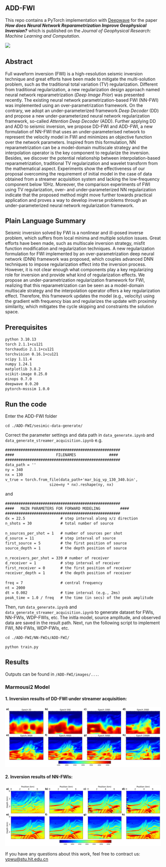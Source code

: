 ADD-FWI
---------
This repo contains a PyTorch implementation with [Deepwave](https://ausargeo.com/deepwave/) for the paper ***How does Neural Network Reparametrization Improve Geophysical Inversion?*** which is published on the *Journal of Geophysical Research: Machine Learning and Computation*.


![](/images/Figure1.svg)


Abstract
---------
Full waveform inversion (FWI) is a high-resolution seismic inversion technique and great efforts have been made to mitigate the multi-solution problem, such as the traditional total variation (TV) regularization. Different from traditional regularization, a new regularization design approach named neural network reparametrization (*Deep Image Prior*) was presented recently. The existing neural network parametrization-based FWI (NN-FWI) was implemented using an over-parametrization framework.
On the contrary, we adopt an under-parameterized framework *Deep Decoder* (DD) and propose a new under-parameterized neural network regularization framework, so-called *Attention Deep Decoder* (ADD). Further applying DD and ADD to seismic inversion, we propose DD-FWI and ADD-FWI, a new formulation of NN-FWI that uses an under-parameterised network to represent the velocity model in FWI and minimizes an objective function over the network parameters. Inspired from this formulation, NN reparametrization can be a model-domain multiscale strategy and the interpolation operator is the key component to regularize the inversion. Besides, we discover the potential relationship between interpolation-based reparametrization, traditional TV regularization and wavelet transform from the mathematical aspect. Experiments show the effectiveness of our proposal overcoming the requirement of initial model in the case of data obtained from a streamer acquisition system and lacking the low-frequency component below 10Hz. Moreover, the comparison experiments of FWI using TV regularization, over- and under-parameterized NN regularization indicate that the proposed method might move further towards practical application and proves a way to develop inverse problems through an under-parameterized neural network regularization framework.

Plain Language Summary
---------
Seismic inversion solved by FWI is a nonlinear and ill-posed inverse problem, which suffers from local minima and multiple solution issues. Great efforts have been made, such as multiscale inversion strategy, misfit function modification and regularization techniques. A new regularization formulation for FWI implemented by an over-parametrization deep neural network (DNN) framework was proposed, which couples advanced DNN techniques to impose regularization effect into the inversion process. However, it is not clear enough what components play a key regularizing role for inversion and provide what kind of regularization effects. We propose an under-parametrization regularization framework for FWI, realizing that this reparametrization can be seen as a model-domain multiscale strategy and the interpolation operator offers a key regularization effect. Therefore, this framework updates the model (e.g., velocity) using the gradient with frequency bias and regularizes the update with proximity similarity, which mitigates the cycle skipping and constraints the solution space.

Prerequisites
---------
```
python 3.10.13  
torch 2.1.1+cu121
torchaudio 2.1.1+cu121
torchvision 0.16.1+cu121
scipy 1.11.4
numpy 1.24.1
matplotlib 3.8.2
scikit-image 0.25.0
einops 0.7.0
deepwave 0.0.20
pytorch-msssim 1.0.0
```

Run the code
-----------
Enter the ADD-FWI folder
```
cd ./ADD-FWI/sesimic-data-generate/
```
Correct the parameter settings and data path in ```data_generate.ipynb``` and ```data_generate_streamer_acquisition.ipynb```
e.g.
```
####################################################
####                   FILENAMES               ####
####################################################
data_path = ''
ny = 340
nx = 130
v_true = torch.from_file(data_path+'mar_big_vp_130_340.bin',
                    size=ny * nx).reshape(ny, nx)
```
and
```
####################################################
####   MAIN PARAMETERS FOR FORWARD MODELING         ####
####################################################
dx = 22.5                # step interval along x/z direction
n_shots = 30             # total number of source

n_sources_per_shot = 1   # number of sources per shot 
d_source = 11            # step interval of source
first_source = 5         # the first position of source
source_depth = 1         # the depth position of source

n_receivers_per_shot = 339 # number of receiver 
d_receiver = 1           # step interval of receiver
first_receiver = 0       # the first position of receiver
receiver_depth = 1       # the depth position of receiver

freq = 7                 # central frequency
nt = 2000
dt = 0.002               # time interval (e.g., 2ms)
peak_time = 1.0 / freq   # the time (in secs) of the peak amplitude
```
Then, run ```data_generate.ipynb``` and ```data_generate_streamer_acquisition.ipynb``` to generate dataset for FWIs, NN-FWIs, WDP-FWIs, etc. 
The initla model, source amplitude, and observed data are saved in the result path. Next, run the following script to implement FWI, NN-FWIs, WDP-FWIs, etc.
```
cd ./ADD-FWI/NN-FWIs/ADD-FWI/
```
```
python train.py
```

Results
----------
Outputs can be found in ```/ADD-FWI/images/...```.
### Marmousi2 Model
#### 1. Inversion results of DD-FWI under streamer acquisition:
![Inversion results of DD-FWI.](/images/Figure2.svg)

#### 2. Inversion results of NN-FWIs:
![Inversion results of NN-FWIs.](/images/Figure3.svg)



If you have any questions about this work, feel free to contract us: ypwu@stu.hit.edu.cn
